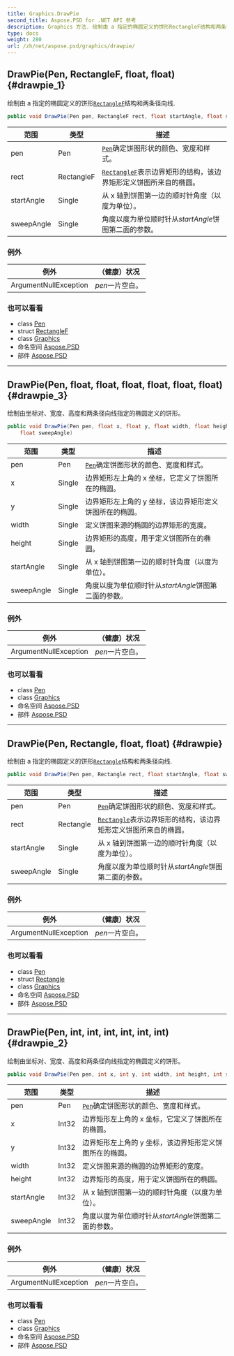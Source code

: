 ```yaml
---
title: Graphics.DrawPie
second_title: Aspose.PSD for .NET API 参考
description: Graphics 方法. 绘制由 a 指定的椭圆定义的饼形RectangleF结构和两条径向线.
type: docs
weight: 280
url: /zh/net/aspose.psd/graphics/drawpie/
---
```

## DrawPie(Pen, RectangleF, float, float) {#drawpie_1}

绘制由 a 指定的椭圆定义的饼形[`RectangleF`](../../rectanglef/)结构和两条径向线.

```csharp
public void DrawPie(Pen pen, RectangleF rect, float startAngle, float sweepAngle)
```

| 范围 | 类型 | 描述 |
| --- | --- | --- |
| pen | Pen | [`Pen`](../../pen/)确定饼图形状的颜色、宽度和样式。 |
| rect | RectangleF | [`RectangleF`](../../rectanglef/)表示边界矩形的结构，该边界矩形定义饼图所来自的椭圆。 |
| startAngle | Single | 从 x 轴到饼图第一边的顺时针角度（以度为单位）。 |
| sweepAngle | Single | 角度以度为单位顺时针从*startAngle*饼图第二面的参数。 |

### 例外

| 例外 | （健康）状况 |
| --- | --- |
| ArgumentNullException | *pen*一片空白。 |

### 也可以看看

* class [Pen](../../pen/)
* struct [RectangleF](../../rectanglef/)
* class [Graphics](../)
* 命名空间 [Aspose.PSD](../../graphics/)
* 部件 [Aspose.PSD](../../../)

---

## DrawPie(Pen, float, float, float, float, float, float) {#drawpie_3}

绘制由坐标对、宽度、高度和两条径向线指定的椭圆定义的饼形。

```csharp
public void DrawPie(Pen pen, float x, float y, float width, float height, float startAngle, 
    float sweepAngle)
```

| 范围 | 类型 | 描述 |
| --- | --- | --- |
| pen | Pen | [`Pen`](../../pen/)确定饼图形状的颜色、宽度和样式。 |
| x | Single | 边界矩形左上角的 x 坐标，它定义了饼图所在的椭圆。 |
| y | Single | 边界矩形左上角的 y 坐标，该边界矩形定义饼图所在的椭圆。 |
| width | Single | 定义饼图来源的椭圆的边界矩形的宽度。 |
| height | Single | 边界矩形的高度，用于定义饼图所在的椭圆。 |
| startAngle | Single | 从 x 轴到饼图第一边的顺时针角度（以度为单位）。 |
| sweepAngle | Single | 角度以度为单位顺时针从*startAngle*饼图第二面的参数。 |

### 例外

| 例外 | （健康）状况 |
| --- | --- |
| ArgumentNullException | *pen*一片空白。 |

### 也可以看看

* class [Pen](../../pen/)
* class [Graphics](../)
* 命名空间 [Aspose.PSD](../../graphics/)
* 部件 [Aspose.PSD](../../../)

---

## DrawPie(Pen, Rectangle, float, float) {#drawpie}

绘制由 a 指定的椭圆定义的饼形[`Rectangle`](../../rectangle/)结构和两条径向线.

```csharp
public void DrawPie(Pen pen, Rectangle rect, float startAngle, float sweepAngle)
```

| 范围 | 类型 | 描述 |
| --- | --- | --- |
| pen | Pen | [`Pen`](../../pen/)确定饼图形状的颜色、宽度和样式。 |
| rect | Rectangle | [`Rectangle`](../../rectangle/)表示边界矩形的结构，该边界矩形定义饼图所来自的椭圆。 |
| startAngle | Single | 从 x 轴到饼图第一边的顺时针角度（以度为单位）。 |
| sweepAngle | Single | 角度以度为单位顺时针从*startAngle*饼图第二面的参数。 |

### 例外

| 例外 | （健康）状况 |
| --- | --- |
| ArgumentNullException | *pen*一片空白。 |

### 也可以看看

* class [Pen](../../pen/)
* struct [Rectangle](../../rectangle/)
* class [Graphics](../)
* 命名空间 [Aspose.PSD](../../graphics/)
* 部件 [Aspose.PSD](../../../)

---

## DrawPie(Pen, int, int, int, int, int, int) {#drawpie_2}

绘制由坐标对、宽度、高度和两条径向线指定的椭圆定义的饼形。

```csharp
public void DrawPie(Pen pen, int x, int y, int width, int height, int startAngle, int sweepAngle)
```

| 范围 | 类型 | 描述 |
| --- | --- | --- |
| pen | Pen | [`Pen`](../../pen/)确定饼图形状的颜色、宽度和样式。 |
| x | Int32 | 边界矩形左上角的 x 坐标，它定义了饼图所在的椭圆。 |
| y | Int32 | 边界矩形左上角的 y 坐标，该边界矩形定义饼图所在的椭圆。 |
| width | Int32 | 定义饼图来源的椭圆的边界矩形的宽度。 |
| height | Int32 | 边界矩形的高度，用于定义饼图所在的椭圆。 |
| startAngle | Int32 | 从 x 轴到饼图第一边的顺时针角度（以度为单位）。 |
| sweepAngle | Int32 | 角度以度为单位顺时针从*startAngle*饼图第二面的参数。 |

### 例外

| 例外 | （健康）状况 |
| --- | --- |
| ArgumentNullException | *pen*一片空白。 |

### 也可以看看

* class [Pen](../../pen/)
* class [Graphics](../)
* 命名空间 [Aspose.PSD](../../graphics/)
* 部件 [Aspose.PSD](../../../)



